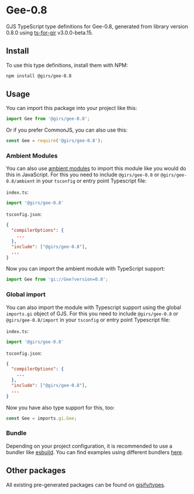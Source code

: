 
# Gee-0.8

GJS TypeScript type definitions for Gee-0.8, generated from library version 0.8.0 using [ts-for-gir](https://github.com/gjsify/ts-for-gir) v3.0.0-beta.15.

## Install

To use this type definitions, install them with NPM:
```bash
npm install @girs/gee-0.8
```

## Usage

You can import this package into your project like this:
```ts
import Gee from '@girs/gee-0.8';
```

Or if you prefer CommonJS, you can also use this:
```ts
const Gee = require('@girs/gee-0.8');
```

### Ambient Modules

You can also use [ambient modules](https://github.com/gjsify/ts-for-gir/tree/main/packages/cli#ambient-modules) to import this module like you would do this in JavaScript.
For this you need to include `@girs/gee-0.8` or `@girs/gee-0.8/ambient` in your `tsconfig` or entry point Typescript file:

`index.ts`:
```ts
import '@girs/gee-0.8'
```

`tsconfig.json`:
```json
{
  "compilerOptions": {
    ...
  },
  "include": ["@girs/gee-0.8"],
  ...
}
```

Now you can import the ambient module with TypeScript support: 

```ts
import Gee from 'gi://Gee?version=0.8';
```


### Global import

You can also import the module with Typescript support using the global `imports.gi` object of GJS.
For this you need to include `@girs/gee-0.8` or `@girs/gee-0.8/import` in your `tsconfig` or entry point Typescript file:

`index.ts`:
```ts
import '@girs/gee-0.8'
```

`tsconfig.json`:
```json
{
  "compilerOptions": {
    ...
  },
  "include": ["@girs/gee-0.8"],
  ...
}
```

Now you have also type support for this, too:

```ts
const Gee = imports.gi.Gee;
```

### Bundle

Depending on your project configuration, it is recommended to use a bundler like [esbuild](https://esbuild.github.io/). You can find examples using different bundlers [here](https://github.com/gjsify/ts-for-gir/tree/main/examples).

## Other packages

All existing pre-generated packages can be found on [gjsify/types](https://github.com/gjsify/types).


